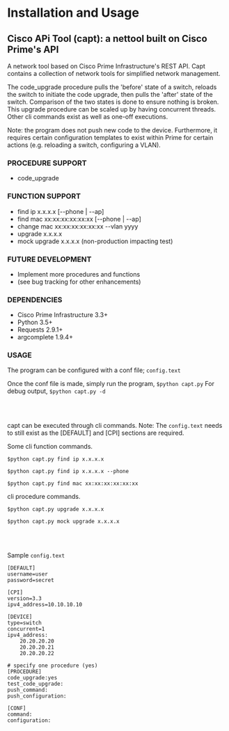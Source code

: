 
# Installation and Usage 

## Cisco APi Tool (capt): a nettool built on Cisco Prime's API

A network tool based on Cisco Prime Infrastructure's REST API. Capt contains a collection of network tools for simplified network management.

The code_upgrade procedure pulls the 'before' state of a switch, reloads the switch to initiate the code upgrade, then pulls the 'after' state of the switch. Comparison of the two states is done to ensure nothing is broken. This upgrade procedure can be scaled up by having concurrent threads. Other cli commands exist as well as one-off executions.

Note: the program does not push new code to the device. Furthermore, it requires certain configuration templates to exist within Prime for certain actions (e.g. reloading a switch, configuring a VLAN).

### PROCEDURE SUPPORT

* code_upgrade

### FUNCTION SUPPORT

* find ip x.x.x.x [--phone | --ap]
* find mac xx:xx:xx:xx:xx:xx [--phone | --ap]
* change mac xx:xx:xx:xx:xx:xx --vlan yyyy
* upgrade x.x.x.x
* mock upgrade x.x.x.x (non-production impacting test)

### FUTURE DEVELOPMENT

* Implement more procedures and functions
* (see bug tracking for other enhancements)

### DEPENDENCIES

* Cisco Prime Infrastructure 3.3+
* Python 3.5+
* Requests 2.9.1+
* argcomplete 1.9.4+

### USAGE

The program can be configured with a conf file; `config.text`

Once the conf file is made, simply run the program, `$python capt.py`
For debug output, `$python capt.py -d`

<br><br>

capt can be executed through cli commands. Note: The `config.text` needs to still exist as the [DEFAULT] and [CPI] sections are required.

Some cli function commands.

`$python capt.py find ip x.x.x.x`

`$python capt.py find ip x.x.x.x --phone`

`$python capt.py find mac xx:xx:xx:xx:xx:xx`

cli procedure commands.

`$python capt.py upgrade x.x.x.x`

`$python capt.py mock upgrade x.x.x.x`

<br><br>

Sample `config.text`

```
[DEFAULT]
username=user
password=secret

[CPI]
version=3.3
ipv4_address=10.10.10.10

[DEVICE]
type=switch
concurrent=1
ipv4_address:
    20.20.20.20
    20.20.20.21
    20.20.20.22

# specify one procedure (yes)
[PROCEDURE]
code_upgrade:yes
test_code_upgrade:
push_command:
push_configuration:

[CONF]
command:
configuration:

```
